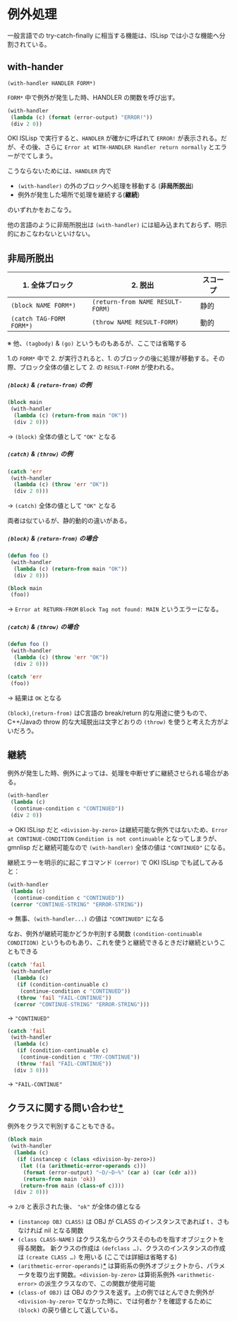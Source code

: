 例外処理
=======

一般言語での try-catch-finally に相当する機能は、ISLisp では小さな機能へ分割されている。

with-hander
-----------

`(with-handler HANDLER FORM*)`

`FORM*` 中で例外が発生した時、HANDLER の関数を呼び出す。

```lisp
(with-handler
 (lambda (c) (format (error-output) "ERROR!"))
 (div 2 0))
```

OKI ISLisp で実行すると、`HANDLER` が確かに呼ばれて `ERROR!` が表示される。だが、その後、さらに `Error at WITH-HANDLER Handler return normally` とエラーがでてしまう。

こうならないためには、`HANDLER` 内で

- `(with-handler)` の外のブロックへ処理を移動する (**非局所脱出**)
- 例外が発生した場所で処理を継続する(**継続**)

のいずれかをおこなう。

他の言語のように非局所脱出は `(with-handler)` には組み込まれておらず、明示的におこなわないといけない。

非局所脱出
----------

| 1. 全体ブロック          | 2. 脱出                          | スコープ
|--------------------------|----------------------------------|---------
| `(block NAME FORM*)`     | `(return-from NAME RESULT-FORM)` | 静的
| `(catch TAG-FORM FORM*)` | `(throw NAME RESULT-FORM)`       | 動的

※  他、`(tagbody)` &amp; `(go)` というものもあるが、ここでは省略する

1.の `FORM*` 中で 2. が実行されると、1. のブロックの後に処理が移動する。その際、ブロック全体の値として 2. の `RESULT-FORM` が使われる。

##### `(block)` &amp; `(return-from)` の例

```lisp
(block main
 (with-handler
  (lambda (c) (return-from main "OK"))
  (div 2 0)))
```

→ `(block)` 全体の値として `"OK"` となる

##### `(catch)` &amp; `(throw)` の例

```lisp
(catch 'err
 (with-handler
  (lambda (c) (throw 'err "OK"))
  (div 2 0)))
```

→ `(catch)` 全体の値として `"OK"` となる

両者は似ているが、静的動的の違いがある。

##### `(block)` &amp; `(return-from)` の場合

```lisp
(defun foo ()
 (with-handler
  (lambda (c) (return-from main "OK"))
  (div 2 0)))

(block main
 (foo))
```

→ `Error at RETURN-FROM` `Block Tag not found: MAIN` というエラーになる。

##### `(catch)` &amp; `(throw)` の場合

```lisp
(defun foo ()
 (with-handler
  (lambda (c) (throw 'err "OK"))
  (div 2 0)))

(catch 'err
 (foo))
```

→ 結果は `OK` となる

`(block)`,`(return-from)` はC言語の break/return 的な用途に使うもので、C++/Javaの throw 的な大域脱出は文字どおりの `(throw)` を使うと考えた方がよいだろう。

継続
----

例外が発生した時、例外によっては、処理を中断せずに継続させられる場合がある。

```lisp
(with-handler
 (lambda (c)
  (continue-condition c "CONTINUED"))
 (div 2 0))
```

→ OKI ISLisp だと `<division-by-zero>` は継続可能な例外ではないため、`Error at CONTINUE-CONDITION` `Condition is not continuable` となってしまうが、gmnlisp だと継続可能なので `(with-handler)` 全体の値は `"CONTINUED"` になる。

継続エラーを明示的に起こすコマンド `(cerror)` で OKI ISLisp でも試してみると：

```lisp
(with-handler
 (lambda (c)
  (continue-condition c "CONTINUED"))
 (cerror "CONTINUE-STRING" "ERROR-STRING"))
```

→ 無事、`(with-handler...)` の値は `"CONTINUED"` になる

なお、例外が継続可能かどうか判別する関数 `(condition-continuable CONDITION)` というものもあり、これを使うと継続できるときだけ継続ということもできる

```lisp
(catch 'fail
 (with-handler
  (lambda (c)
   (if (condition-continuable c)
    (continue-condition c "CONTINUED"))
   (throw 'fail "FAIL-CONTINUE"))
  (cerror "CONTINUE-STRING" "ERROR-STRING")))
```

→ `"CONTINUED"`

```lisp
(catch 'fail
 (with-handler
  (lambda (c)
   (if (condition-continuable c)
    (continue-condition c "TRY-CONTINUE"))
   (throw 'fail "FAIL-CONTINUE"))
  (div 3 0)))
```

→ `"FAIL-CONTINUE"`

クラスに関する問い合わせ[\*][class-enquiry]
-------------------------------------------

例外をクラスで判別することもできる。

```lisp
(block main
 (with-handler
  (lambda (c)
   (if (instancep c (class <division-by-zero>))
    (let ((a (arithmetic-error-operands c)))
     (format (error-output) "~D/~D~%" (car a) (car (cdr a)))
     (return-from main 'ok))
    (return-from main (class-of c))))
  (div 2 0)))
```

→ `2/0` と表示された後、 `"ok"` が全体の値となる

- `(instancep OBJ CLASS)` は OBJ が CLASS のインスタンスであれば t 、さもなければ nil となる関数
- `(class CLASS-NAME)` はクラス名からクラスそのものを指すオブジェクトを得る関数。 新クラスの作成は `(defclass …)`、クラスのインスタンスの作成は `(create CLASS …)` を用いる (ここでは詳細は省略する)
- `(arithmetic-error-operands)`[\*][arithmetic-errors] は算術系の例外オブジェクトから、パラメータを取り出す関数。`<division-by-zero>` は算術系例外 `<arithmetic-error>` の派生クラスなので、この関数が使用可能
- `(class-of OBJ)` は OBJ のクラスを返す。上の例ではとんできた例外が `<division-by-zero>` でなかった時に、では何者か？を確認するために `(block)` の戻り値として返している。

[class-enquiry]: https://islisp-dev.github.io/ISLispHyperDraft/islisp-v23.html#class_enquiry
[arithmetic-errors]: https://islisp-dev.github.io/ISLispHyperDraft/islisp-v23.html#arithmetic_errors
